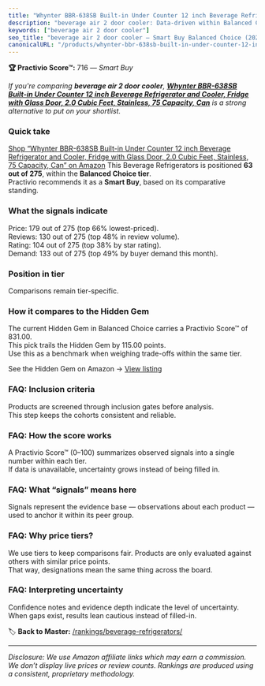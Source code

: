 ```yaml
---
title: "Whynter BBR-638SB Built-in Under Counter 12 inch Beverage Refrigerator and Cooler, Fridge with Glass Door, 2.0 Cubic Feet, Stainless, 75 Capacity, Can"
description: "beverage air 2 door cooler: Data-driven within Balanced Choice ranking using the Practivio Score™. Positioned by quality, value, demand, findability, momentum."
keywords: ["beverage air 2 door cooler"]
seo_title: "beverage air 2 door cooler — Smart Buy Balanced Choice (2025)"
canonicalURL: "/products/whynter-bbr-638sb-built-in-under-counter-12-inch-beverage-refrigerator-and-cooler-fridge-with-glass-door-20-cubic-feet-stainless-75-capacity-can-B09DTGZC2Z/"
---
```


**🏆 Practivio Score™:** 716 — _Smart Buy_


*If you're comparing **beverage air 2 door cooler**, **[Whynter BBR-638SB Built-in Under Counter 12 inch Beverage Refrigerator and Cooler, Fridge with Glass Door, 2.0 Cubic Feet, Stainless, 75 Capacity, Can](https://www.amazon.com/dp/B09DTGZC2Z?tag=practivio-20)** is a strong alternative to put on your shortlist.*
### Quick take
[Shop “Whynter BBR-638SB Built-in Under Counter 12 inch Beverage Refrigerator and Cooler, Fridge with Glass Door, 2.0 Cubic Feet, Stainless, 75 Capacity, Can” on Amazon](https://www.amazon.com/dp/B09DTGZC2Z?tag=practivio-20)
This Beverage Refrigerators is positioned **63 out of 275**, within the **Balanced Choice tier**.  
Practivio recommends it as a **Smart Buy**, based on its comparative standing.

### What the signals indicate
Price: 179 out of 275 (top 66% lowest-priced).  
Reviews: 130 out of 275 (top 48% in review volume).  
Rating: 104 out of 275 (top 38% by star rating).  
Demand: 133 out of 275 (top 49% by buyer demand this month).

### Position in tier
Comparisons remain tier-specific.

### How it compares to the Hidden Gem
The current Hidden Gem in Balanced Choice carries a Practivio Score™ of 831.00.  
This pick trails the Hidden Gem by 115.00 points.  
Use this as a benchmark when weighing trade-offs within the same tier.  

See the Hidden Gem on Amazon → [View listing](https://www.amazon.com/dp/B0786TJC33?tag=practivio-20)

### FAQ: Inclusion criteria
Products are screened through inclusion gates before analysis.  
This step keeps the cohorts consistent and reliable.

### FAQ: How the score works
A Practivio Score™ (0–100) summarizes observed signals into a single number within each tier.  
If data is unavailable, uncertainty grows instead of being filled in.

### FAQ: What “signals” means here
Signals represent the evidence base — observations about each product — used to anchor it within its peer group.

### FAQ: Why price tiers?
We use tiers to keep comparisons fair. Products are only evaluated against others with similar price points.  
That way, designations mean the same thing across the board.

### FAQ: Interpreting uncertainty
Confidence notes and evidence depth indicate the level of uncertainty.  
When gaps exist, results lean cautious instead of filled-in.


🏷️ **Back to Master:** [/rankings/beverage-refrigerators/](/rankings/beverage-refrigerators/)

---
_Disclosure: We use Amazon affiliate links which may earn a commission. We don’t display live prices or review counts. Rankings are produced using a consistent, proprietary methodology._
